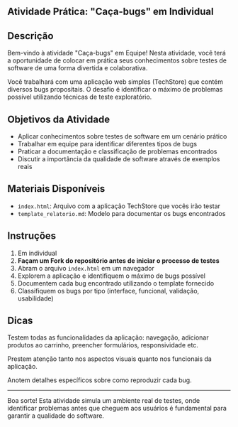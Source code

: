 ## Atividade Prática: "Caça-bugs" em Individual

## Descrição

Bem-vindo à atividade "Caça-bugs" em Equipe! Nesta atividade, você terá a oportunidade de colocar em prática seus conhecimentos sobre testes de software de uma forma divertida e colaborativa.

Você trabalhará com uma aplicação web simples (TechStore) que contém diversos bugs propositais. O desafio é identificar o máximo de problemas possível utilizando técnicas de teste exploratório.

## Objetivos da Atividade

- Aplicar conhecimentos sobre testes de software em um cenário prático
- Trabalhar em equipe para identificar diferentes tipos de bugs
- Praticar a documentação e classificação de problemas encontrados
- Discutir a importância da qualidade de software através de exemplos reais

## Materiais Disponíveis

- `index.html`: Arquivo com a aplicação TechStore que vocês irão testar
- `template_relatorio.md`: Modelo para documentar os bugs encontrados

## Instruções

1. Em individual
2. **Façam um Fork do repositório antes de iniciar o processo de testes**
3. Abram o arquivo `index.html` em um navegador
4. Explorem a aplicação e identifiquem o máximo de bugs possível
5. Documentem cada bug encontrado utilizando o template fornecido
6. Classifiquem os bugs por tipo (interface, funcional, validação, usabilidade)

## Dicas

Testem todas as funcionalidades da aplicação: navegação, adicionar produtos ao carrinho, preencher formulários, responsividade etc.

Prestem atenção tanto nos aspectos visuais quanto nos funcionais da aplicação.

Anotem detalhes específicos sobre como reproduzir cada bug.

---

Boa sorte! Esta atividade simula um ambiente real de testes, onde identificar problemas antes que cheguem aos usuários é fundamental para garantir a qualidade do software.
